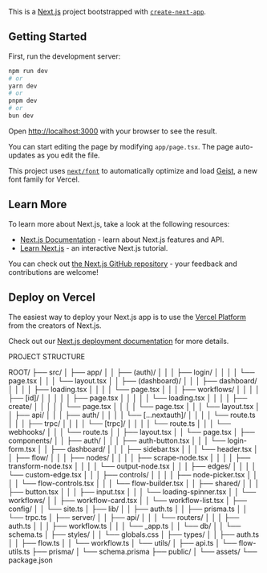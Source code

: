 This is a [Next.js](https://nextjs.org) project bootstrapped with [`create-next-app`](https://nextjs.org/docs/app/api-reference/cli/create-next-app).

## Getting Started

First, run the development server:

```bash
npm run dev
# or
yarn dev
# or
pnpm dev
# or
bun dev
```

Open [http://localhost:3000](http://localhost:3000) with your browser to see the result.

You can start editing the page by modifying `app/page.tsx`. The page auto-updates as you edit the file.

This project uses [`next/font`](https://nextjs.org/docs/app/building-your-application/optimizing/fonts) to automatically optimize and load [Geist](https://vercel.com/font), a new font family for Vercel.

## Learn More

To learn more about Next.js, take a look at the following resources:

- [Next.js Documentation](https://nextjs.org/docs) - learn about Next.js features and API.
- [Learn Next.js](https://nextjs.org/learn) - an interactive Next.js tutorial.

You can check out [the Next.js GitHub repository](https://github.com/vercel/next.js) - your feedback and contributions are welcome!

## Deploy on Vercel

The easiest way to deploy your Next.js app is to use the [Vercel Platform](https://vercel.com/new?utm_medium=default-template&filter=next.js&utm_source=create-next-app&utm_campaign=create-next-app-readme) from the creators of Next.js.

Check out our [Next.js deployment documentation](https://nextjs.org/docs/app/building-your-application/deploying) for more details.

PROJECT STRUCTURE 

ROOT/
├── src/
│   ├── app/
│   │   ├── (auth)/
│   │   │   ├── login/
│   │   │   │   └── page.tsx
│   │   │   └── layout.tsx
│   │   ├── (dashboard)/
│   │   │   ├── dashboard/
│   │   │   │   ├── loading.tsx
│   │   │   │   └── page.tsx
│   │   │   ├── workflows/
│   │   │   │   ├── [id]/
│   │   │   │   │   ├── page.tsx
│   │   │   │   │   └── loading.tsx
│   │   │   │   ├── create/
│   │   │   │   │   └── page.tsx
│   │   │   │   └── page.tsx
│   │   │   └── layout.tsx
│   │   ├── api/
│   │   │   ├── auth/
│   │   │   │   └── [...nextauth]/
│   │   │   │       └── route.ts
│   │   │   ├── trpc/
│   │   │   │   └── [trpc]/
│   │   │   │       └── route.ts
│   │   │   └── webhooks/
│   │   │       └── route.ts
│   │   ├── layout.tsx
│   │   └── page.tsx
│   ├── components/
│   │   ├── auth/
│   │   │   ├── auth-button.tsx
│   │   │   └── login-form.tsx
│   │   ├── dashboard/
│   │   │   ├── sidebar.tsx
│   │   │   └── header.tsx
│   │   ├── flow/
│   │   │   ├── nodes/
│   │   │   │   ├── scrape-node.tsx
│   │   │   │   ├── transform-node.tsx
│   │   │   │   └── output-node.tsx
│   │   │   ├── edges/
│   │   │   │   └── custom-edge.tsx
│   │   │   ├── controls/
│   │   │   │   ├── node-picker.tsx
│   │   │   │   └── flow-controls.tsx
│   │   │   └── flow-builder.tsx
│   │   ├── shared/
│   │   │   ├── button.tsx
│   │   │   ├── input.tsx
│   │   │   └── loading-spinner.tsx
│   │   └── workflows/
│   │       ├── workflow-card.tsx
│   │       └── workflow-list.tsx
│   ├── config/
│   │   └── site.ts
│   ├── lib/
│   │   ├── auth.ts
│   │   ├── prisma.ts
│   │   └── trpc.ts
│   ├── server/
│   │   ├── api/
│   │   │   └── routers/
│   │   │       ├── auth.ts
│   │   │       ├── workflow.ts
│   │   │       └── _app.ts
│   │   └── db/
│   │       └── schema.ts
│   ├── styles/
│   │   └── globals.css
│   ├── types/
│   │   ├── auth.ts
│   │   ├── flow.ts
│   │   └── workflow.ts
│   └── utils/
│       ├── api.ts
│       └── flow-utils.ts
├── prisma/
│   └── schema.prisma
├── public/
│   └── assets/
└── package.json
